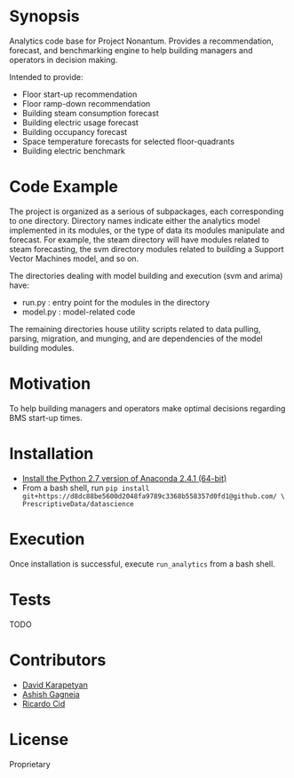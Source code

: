 # Synopsis

Analytics code base for Project Nonantum. Provides a recommendation, forecast, 
and benchmarking engine to help building managers and operators in 
decision making.

Intended to provide:
* Floor start-up recommendation
* Floor ramp-down recommendation
* Building steam consumption forecast
* Building electric usage forecast
* Building occupancy forecast
* Space temperature forecasts for selected floor-quadrants
* Building electric benchmark

# Code Example

The project is organized as a serious of subpackages, each
corresponding to one directory. Directory names indicate either the analytics
model implemented in its modules, or the type of data its modules
manipulate and forecast. For example, the steam directory 
will have modules related to steam forecasting, the svm directory modules
related to building a Support Vector Machines model, and so on.

The directories dealing with model building and execution (svm and arima)
have: 
* run.py : entry point for the modules in the directory
* model.py : model-related code

The remaining directories house utility scripts related to data pulling,
parsing, migration, and munging, and are dependencies of the model 
building modules.

# Motivation

To help building managers and operators make optimal decisions regarding
BMS start-up times.

# Installation

* [Install the Python 2.7 version of 
Anaconda 2.4.1 (64-bit)](https://www.continuum.io/downloads) 
* From a bash shell, run
`pip install git+https://d8dc88be5600d2048fa9789c3368b558357d0fd1@github.com/ \
PrescriptiveData/datascience`


# Execution

Once installation is successful, execute `run_analytics` from a bash shell.

# Tests

TODO

# Contributors

* [David Karapetyan](mailto:dkarapetyan@prescriptivedata.io)
* [Ashish Gagneja](mailto:agagneja@prescriptivedata.io)
* [Ricardo Cid](mailto:agagneja@prescriptivedata.io)

# License

Proprietary

